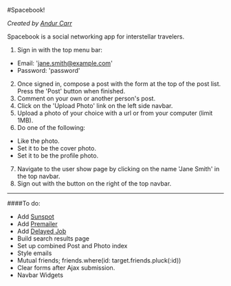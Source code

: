#Spacebook!

*Created by [Andur Carr](https://github.com/LaMarseillaise)*

Spacebook is a social networking app for interstellar travelers.

1. Sign in with the top menu bar:
 - Email: 'jane.smith@example.com'
 - Password: 'password'
2. Once signed in, compose a post with the form at the top of the post list. Press the 'Post' button when finished.
3. Comment on your own or another person's post.
4. Click on the 'Upload Photo' link on the left side navbar.
5. Upload a photo of your choice with a url or from your computer (limit 1MB).
6. Do one of the following:
 - Like the photo.
 - Set it to be the cover photo.
 - Set it to be the profile photo.
7. Navigate to the user show page by clicking on the name 'Jane Smith' in the top navbar.
8. Sign out with the button on the right of the top navbar.


- - -

####To do:
- Add [Sunspot](https://github.com/sunspot/sunspot)
- Add [Premailer](https://github.com/fphilipe/premailer-rails)
- Add [Delayed Job](https://github.com/collectiveidea/delayed_job)
- Build search results page
- Set up combined Post and Photo index
- Style emails
- Mutual friends; friends.where(id: target.friends.pluck(:id))
- Clear forms after Ajax submission.
- Navbar Widgets
